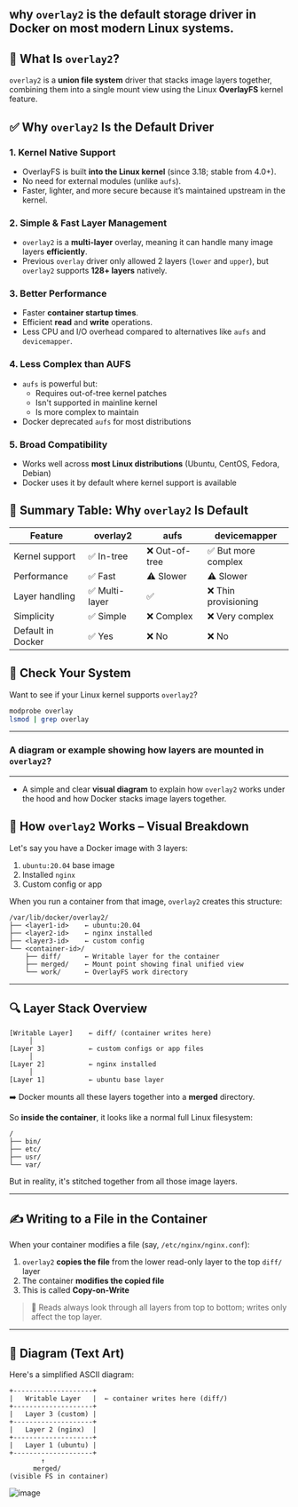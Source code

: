 ## **why `overlay2` is the default storage driver** in Docker on most modern Linux systems.

## 🔧 What Is `overlay2`?

`overlay2` is a **union file system** driver that stacks image layers together, combining them into a single mount view using the Linux **OverlayFS** kernel feature.

## ✅ Why `overlay2` Is the Default Driver

### 1. **Kernel Native Support**
- OverlayFS is built **into the Linux kernel** (since 3.18; stable from 4.0+).
- No need for external modules (unlike `aufs`).
- Faster, lighter, and more secure because it’s maintained upstream in the kernel.

### 2. **Simple & Fast Layer Management**
- `overlay2` is a **multi-layer** overlay, meaning it can handle many image layers **efficiently**.
- Previous `overlay` driver only allowed 2 layers (`lower` and `upper`), but `overlay2` supports **128+ layers** natively.

### 3. **Better Performance**
- Faster **container startup times**.
- Efficient **read** and **write** operations.
- Less CPU and I/O overhead compared to alternatives like `aufs` and `devicemapper`.

### 4. **Less Complex than AUFS**
- `aufs` is powerful but:
  - Requires out-of-tree kernel patches
  - Isn't supported in mainline kernel
  - Is more complex to maintain
- Docker deprecated `aufs` for most distributions

### 5. **Broad Compatibility**
- Works well across **most Linux distributions** (Ubuntu, CentOS, Fedora, Debian)
- Docker uses it by default where kernel support is available


## 🏁 Summary Table: Why `overlay2` Is Default

| Feature                | overlay2      | aufs         | devicemapper     |
|------------------------|---------------|--------------|------------------|
| Kernel support         | ✅ In-tree     | ❌ Out-of-tree | ✅ But more complex |
| Performance            | ✅ Fast        | ⚠️ Slower     | ⚠️ Slower        |
| Layer handling         | ✅ Multi-layer | ✅            | ❌ Thin provisioning |
| Simplicity             | ✅ Simple      | ❌ Complex    | ❌ Very complex   |
| Default in Docker      | ✅ Yes         | ❌ No         | ❌ No             |

## 🧪 Check Your System
Want to see if your Linux kernel supports `overlay2`?

```bash
modprobe overlay
lsmod | grep overlay
```

---

### A diagram or example showing how layers are mounted in `overlay2`?

---
- A simple and clear **visual diagram** to explain how `overlay2` works under the hood and how Docker stacks image layers together.

## 🧱 **How `overlay2` Works – Visual Breakdown**

Let's say you have a Docker image with 3 layers:

1. `ubuntu:20.04` base image
2. Installed `nginx`
3. Custom config or app

When you run a container from that image, `overlay2` creates this structure:

```
/var/lib/docker/overlay2/
├── <layer1-id>    ← ubuntu:20.04
├── <layer2-id>    ← nginx installed
├── <layer3-id>    ← custom config
└── <container-id>/
    ├── diff/      ← Writable layer for the container
    ├── merged/    ← Mount point showing final unified view
    └── work/      ← OverlayFS work directory
```

---

## 🔍 **Layer Stack Overview**

```text
[Writable Layer]    ← diff/ (container writes here)
     │
[Layer 3]           ← custom configs or app files
     │
[Layer 2]           ← nginx installed
     │
[Layer 1]           ← ubuntu base layer
```

➡️ Docker mounts all these layers together into a **merged** directory.

So **inside the container**, it looks like a normal full Linux filesystem:

```text
/
├── bin/
├── etc/
├── usr/
└── var/
```

But in reality, it's stitched together from all those image layers.

---

## ✍️ Writing to a File in the Container

When your container modifies a file (say, `/etc/nginx/nginx.conf`):

1. `overlay2` **copies the file** from the lower read-only layer to the top `diff/` layer
2. The container **modifies the copied file**
3. This is called **Copy-on-Write**

> 🔄 Reads always look through all layers from top to bottom; writes only affect the top layer.

---

## 🧠 Diagram (Text Art)

Here's a simplified ASCII diagram:

```
+--------------------+
|   Writable Layer   |  ← container writes here (diff/)
+--------------------+
|   Layer 3 (custom) |
+--------------------+
|   Layer 2 (nginx)  |
+--------------------+
|   Layer 1 (ubuntu) |
+--------------------+
        ↑
      merged/
(visible FS in container)
```


![image](https://github.com/user-attachments/assets/275e296a-2703-4814-8419-31278e201225)

